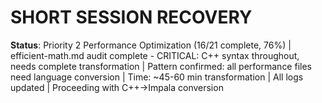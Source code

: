 # SHORT SESSION RECOVERY

**Status**: Priority 2 Performance Optimization (16/21 complete, 76%) | efficient-math.md audit complete - CRITICAL: C++ syntax throughout, needs complete transformation | Pattern confirmed: all performance files need language conversion | Time: ~45-60 min transformation | All logs updated | Proceeding with C++→Impala conversion